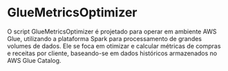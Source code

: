 # GlueMetricsOptimizer
O script GlueMetricsOptimizer é projetado para operar em ambiente AWS Glue, utilizando a plataforma Spark para processamento de grandes volumes de dados. Ele se foca em otimizar e calcular métricas de compras e receitas por cliente, baseando-se em dados históricos armazenados no AWS Glue Catalog.

